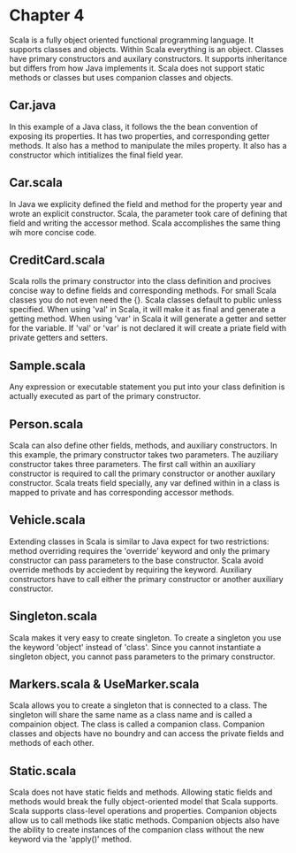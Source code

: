 # Chapter 4
Scala is a fully object oriented functional programming language. It supports classes and objects. Within Scala everything is an object. Classes have primary constructors and auxilary constructors. It supports inheritance but differs from how Java implements it. Scala does not support static methods or classes but uses companion classes and objects.

## Car.java
In this example of a Java class, it follows the the bean convention of exposing its properties. It has two properties, and corresponding getter methods. It also has a method to manipulate the miles property. It also has a constructor which intitializes the final field year.

## Car.scala
In Java we explicity defined the field and method for the property year and wrote an explicit constructor. Scala, the parameter took care of defining that field and writing the accessor method. Scala accomplishes the same thing wih more concise code.

## CreditCard.scala
Scala rolls the primary constructor into the class definition and procives concise way to define fields and corresponding methods. For small Scala classes you do not even need the {}. Scala classes default to public unless specified. When using 'val' in Scala, it will make it as final and generate a getting method. When using 'var' in Scala it will generate a getter and setter for the variable. If 'val' or 'var' is not declared it will create a priate field with private getters and setters.

## Sample.scala
Any expression or executable statement you put into your class definition is actually executed as part of the primary constructor.

## Person.scala
Scala can also define other fields, methods, and auxiliary constructors. In this example, the primary constructor takes two parameters. The auziliary constructor takes three parameters. The first call within an auxiliary constructor is required to call the primary constructor or another auxilary constructor. Scala treats field specially, any var defined within in a class is mapped to private and has corresponding accessor methods. 

## Vehicle.scala
Extending classes in Scala is similar to Java expect for two restrictions: method overriding requires the 'override' keyword and only the primary constructor can pass parameters to the base constructor. Scala avoid override methods by acciedent by requiring the keyword. Auxiliary constructors have to call either the primary constructor or another auxiliary constructor.

## Singleton.scala
Scala makes it very easy to create singleton. To create a singleton you use the keyword 'object' instead of 'class'. Since you cannot instantiate a singleton object, you cannot pass parameters to the primary constructor.

## Markers.scala & UseMarker.scala
Scala allows you to create a singleton that is connected to a class. The singleton will share the same name as a class name and is called a compainion object. The class is called a companion class. Companion classes and objects have no boundry and can access the private fields and methods of each other. 

## Static.scala
Scala does not have static fields and methods. Allowing static fields and methods would break the fully object-oriented model that Scala supports. Scala supports class-level operations and properties. Companion objects allow us to call methods like static methods. Companion objects also have the ability to create instances of the companion class without the new keyword via the 'apply()' method.
